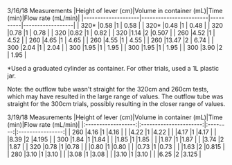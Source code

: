3/16/18 Measurements 
|Height of lever (cm)|Volume in container (mL)|Time (min)|Flow rate (mL/min)|
|--------------------|------------------------|----------|------------------|
|    320*            |0.58                    |1         | 0.58                 |
|    320*            |0.48                    |1         | 0.48             |
|    320             |0.78                    |1         | 0.78         |
|    320             |0.82                    |1         |             0.82     |
|    320             |1.14                    |2         |0.507                  |
|    260             |4.52                    |1         | 4.52                 |
|    260             |4.65                    |1         | 4.65                 |
|    260             |4.55                    |1         |  4.55                |
|    260             |13.47                   |2         |     6.74             |
|    300             |2.04                    |1         |   2.04               |
|    300             |1.95                    |1         |   1.95               |
|    300             |1.95                    |1         |    1.95              |
|    300             |3.90                    |2         |  1.95                |

*Used a graduated cylinder as container. For other trials, used a 1L plastic jar. 

Note: the outflow tube wasn't straight for the 320cm and 260cm tests, which may have resulted in the large range of values. The outflow tube was straight for the 300cm trials, possibly resulting in the closer range of values. 

3/19/18 Measurements 
|Height of lever (cm)|Volume in container (mL)|Time (min)|Flow rate (mL/min)|
|:------------------:|:----------------------:|:--------:|:----------------:|
|    260             |4.16                    |1         |4.16              |
|                    |4.22                    |1         |4.22              |
|                    |4.17                    |1         |4.17              |
|                    |8.39                    |2         |4.195             |
|    300             |1.84                    |1         |1.84              |
|                    |1.85                    |1         |1.85              |
|                    |1.87                    |1         |1.87              |
|                    |3.74                    |2         |1.87              |
|    320             |0.78                    |1         |0.78              |
|                    |0.80                    |1         |0.80              |
|                    |0.73                    |1         |0.73              |
|                    |1.63                    |2         |0.815             |
|    280             |3.10                    |1         |3.10              |
|                    |3.08                    |1         |3.08              |
|                    |3.10                    |1         |3.10              |
|                    |6.25                    |2         |3.125             |
